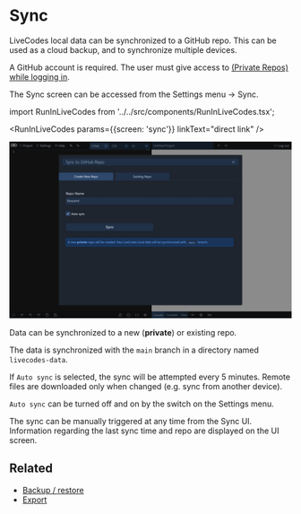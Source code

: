 # Sync

LiveCodes local data can be synchronized to a GitHub repo. This can be used as a cloud backup, and to synchronize multiple devices.

A GitHub account is required. The user must give access to [(Private Repos) while logging in](./github-integration.md).

The Sync screen can be accessed from the Settings menu → Sync.

import RunInLiveCodes from '../../src/components/RunInLiveCodes.tsx';

<RunInLiveCodes params={{screen: 'sync'}} linkText="direct link" />

![LiveCodes Sync](../../static/img/screenshots/sync.jpg)

Data can be synchronized to a new (**private**) or existing repo.

The data is synchronized with the `main` branch in a directory named `livecodes-data`.

If `Auto sync` is selected, the sync will be attempted every 5 minutes. Remote files are downloaded only when changed (e.g. sync from another device).

`Auto sync` can be turned off and on by the switch on the Settings menu.

The sync can be manually triggered at any time from the Sync UI. Information regarding the last sync time and repo are displayed on the UI screen.

## Related

- [Backup / restore](./backup-restore.md)
- [Export](./export.md)
